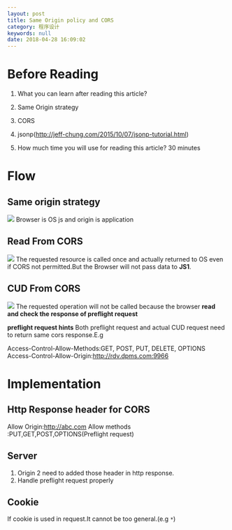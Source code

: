 ```yaml
---
layout: post
title: Same Origin policy and CORS
category: 程序设计
keywords: null
date: 2018-04-28 16:09:02
---
```


# Before Reading

1.  What you can learn after reading this article?

1.  Same Origin strategy
1.  CORS
1.  jsonp(<http://jeff-chung.com/2015/10/07/jsonp-tutorial.html>)

1.  How much time you will use for reading this article? 30 minutes

# Flow

## Same origin strategy

![ ](http://jeff-chung.com/blog_accessary/blog_images/same-origin-and-cors/same-origin.png) Browser is OS js and origin is application

## Read From CORS

![ ](http://jeff-chung.com/blog_accessary/blog_images/same-origin-and-cors/read-request-cors.png) The requested resource is called once and actually returned to OS even if CORS not permitted.But the Browser will not pass data to **JS1**.

## CUD From CORS

![ ](http://jeff-chung.com/blog_accessary/blog_images/same-origin-and-cors/cud-request-cors.png) The requested operation will not be called because the browser **read and check the response of preflight request**

**preflight request hints** Both preflight request and actual CUD request need to return same cors response.E.g

Access-Control-Allow-Methods:GET, POST, PUT, DELETE, OPTIONS Access-Control-Allow-Origin:<http://rdv.dpms.com:9966>

# Implementation

## Http Response header for CORS

Allow Origin:<http://abc.com> Allow methods :PUT,GET,POST,OPTIONS(Preflight request)

## Server

1.  Origin 2 need to added those header in http response.
2.  Handle preflight request properly

## Cookie

If cookie is used in request.It cannot be too general.(e.g `*`)
